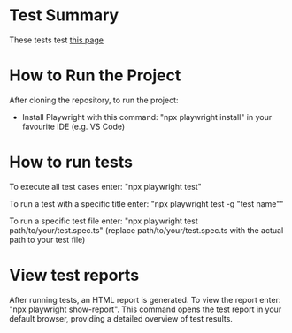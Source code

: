 # Test Summary

These tests test [this page](https://www.saucedemo.com/)

# How to Run the Project
After cloning the repository, to run the project:
* Install Playwright with this command: "npx playwright install" in your favourite IDE (e.g. VS Code)

# How to run tests
To execute all test cases enter: "npx playwright test"

To run a test with a specific title enter: "npx playwright test -g "test name""

To run a specific test file enter: "npx playwright test path/to/your/test.spec.ts" (replace path/to/your/test.spec.ts with the actual path to your test file)

# View test reports
After running tests, an HTML report is generated. To view the report enter: "npx playwright show-report". This command opens the test report in your default browser, providing a detailed overview of test results.
